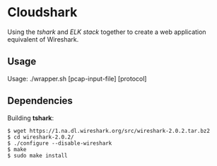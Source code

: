 Cloudshark 
==========

Using the *tshark* and *ELK stack* together to create a web application equivalent of Wireshark.

Usage
-----

Usage: ./wrapper.sh [pcap-input-file] [protocol]

Dependencies
------------

Building **tshark**:

    $ wget https://1.na.dl.wireshark.org/src/wireshark-2.0.2.tar.bz2
    $ cd wireshark-2.0.2/
    $ ./configure --disable-wireshark 
    $ make
    $ sudo make install



